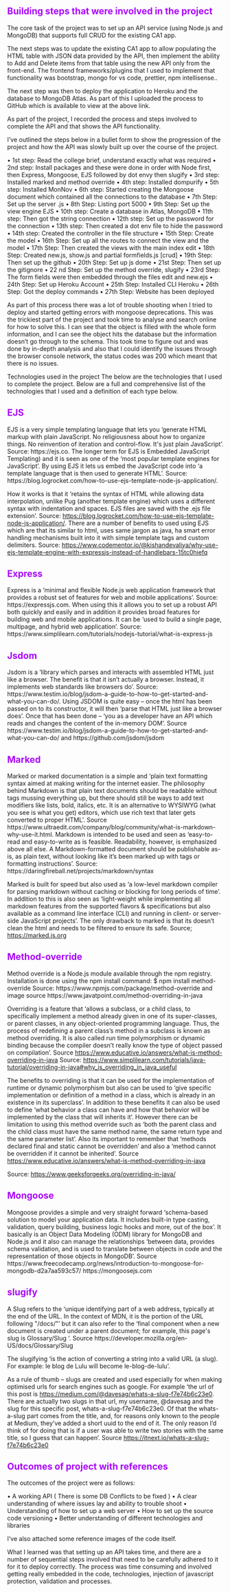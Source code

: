 <h2 style="color:#a903fc">Building steps that were involved in the project</h2>
The core task of the project was to set up an API service (using Node.js and MongoDB) that supports full CRUD for the existing CA1 app.

The next steps was to update the existing CA1 app to allow populating the HTML table with JSON data provided by the API, then implement the ability to Add and Delete items from that table using the new API only from the front-end. The frontend 
frameworks/plugins that I used to implement that functionality was bootstrap, mongo for vs code, prettier, npm intellisense..

The next step was then to deploy the application to Heroku and the database to MongoDB Atlas. As part of this I uploaded the process to GitHub which is available to view at the above link. 

As part of the project, I recorded the process and steps involved to complete the API and that shows the API functionality. 

I’ve outlined the steps below in a bullet form to show the progression of the project and how the API was slowly built up over the course of the project. 

•	1st step:  Read the college brief, understand exactly what was required
•	2nd step: Install packages and these were done in order with Node first, then Express, Mongoose, EJS followed by dot envy then slugify
•	3rd step: Installed marked and method override 
•	4th step: Installed dompurify
•	5th step: Installed MonNov 
•	6th step: Started creating the Mongoose document which contained all the connections to the database
•	7th Step: Set up the server .js
•	8th Step: Listing port 5000
•	9th Step: Set up the view engine EJS
•	10th step: Create a database in Atlas, MongoDB
•	11th step: Then got the string connection 
•	12th step: Set up the password for the connection
•	13th step: Then created a dot env file to hide the password
•	14th step: Created the controller in the file structure
•	15th Step: Create the model 
•	16th Step: Set up all the routes to connect the view and the model
•	17th Step:  Then created the views with the main index edit
•	18th Step: Created new.js, show.js and partial formfields.js [crud]
•	19th Step: Then set up the github
•	20th Step: Set up js dome
•	21st Step: Then set up the gitignore
•	22 nd Step: Set up the method override, slugify 
•	23rd Step: The form fields were then embedded through the files edit and new.ejs
•	24th Step: Set up Heroku Account
•	25th Step: Installed CLI Heroku
•	26th Step: Got the deploy commands
•	27th Step: Website has been deployed 

As part of this process there was a lot of trouble shooting when I tried to deploy and started getting errors with mongoose deprecations.  This was the trickiest part of the project and took time to analyse and search online for how to solve this.  I can see that the object is filled with the whole form information, and I can see the object hits the database but the information doesn’t go through to the schema. This took time to figure out and was done by in-depth analysis and also that I could identify the issues through the browser console network, the status codes was 200 which meant that there is no issues. 

Technologies used in the project
The below are the technologies that I used to complete the project.  Below are a full and comprehensive list of the technologies that I used and a definition of each type below. 
 
<h2 style="color:#a903fc">EJS</h2>
EJS is a very simple templating language that lets you ’generate HTML markup with plain JavaScript. No religiousness about how to organize things. No reinvention of iteration and control-flow. It's just plain JavaScript’. Source: https://ejs.co. The longer term for EJS is Embedded JavaScript Templating) and it is seen as one of the ‘most popular template engines for JavaScript’. By using EJS it lets us embed the JavaScript code into ‘a template language that is then used to generate HTML’. Source: https://blog.logrocket.com/how-to-use-ejs-template-node-js-application/. 

How it works is that it ‘retains the syntax of HTML while allowing data interpolation, unlike Pug (another template engine) which uses a different syntax with indentation and spaces. EJS files are saved with the .ejs file extension’. Source: https://blog.logrocket.com/how-to-use-ejs-template-node-js-application/. There are a number of benefits to used using EJS which are that its similar to html, uses same jargon as java, ha smart error handling mechanisms built into it with simple template tags and custom delimiters. Source: https://www.codementor.io/@kishandevaliya/why-use-ejs-template-engine-with-expressjs-instead-of-handlebars-15tc0hiefq

<h2 style="color:#a903fc">Express</h2>
Express is a ‘minimal and flexible Node.js web application framework that provides a robust set of features for web and mobile applications’. Source:  https://expressjs.com. When using this it allows you to set up a robust API both quickly and easily and in addition it provides broad features for building web and mobile applications. It can be ‘used to build a single page, multipage, and hybrid web application’. Source: https://www.simplilearn.com/tutorials/nodejs-tutorial/what-is-express-js

<h2 style="color:#a903fc">Jsdom</h2>
Jsdom is a ‘library which parses and interacts with assembled HTML just like a browser. The benefit is that it isn’t actually a browser. Instead, it implements web standards like browsers do’. Source: https://www.testim.io/blog/jsdom-a-guide-to-how-to-get-started-and-what-you-can-do/. Using JSDOM is quite easy –  once the html has been passed on to its constructor, it will then ‘parse that HTML just like a browser does’. Once that has been done –  ‘you as a developer have an API which reads and changes the content of the in-memory DOM’.  Source https://www.testim.io/blog/jsdom-a-guide-to-how-to-get-started-and-what-you-can-do/ and https://github.com/jsdom/jsdom

<h2 style="color:#a903fc">Marked</h2>
Marked or marked documentation is a simple and ‘plain text formatting syntax aimed at making writing for the internet easier. The philosophy behind Markdown is that plain text documents should be readable without tags mussing everything up, but there should still be ways to add text modifiers like lists, bold, italics, etc. It is an alternative to WYSIWYG (what you see is what you get) editors, which use rich text that later gets converted to proper HTML’. Source https://www.ultraedit.com/company/blog/community/what-is-markdown-why-use-it.html.  Markdown is intended to be used and seen as ‘easy-to-read and easy-to-write as is feasible. Readability, however, is emphasized above all else. A Markdown-formatted document should be publishable as-is, as plain text, without looking like it’s been marked up with tags or formatting instructions’. Source: https://daringfireball.net/projects/markdown/syntax

Marked is built for speed but also used as ‘a low-level markdown compiler for parsing markdown without caching or blocking for long periods of time’. In addition to this is also seen as ‘light-weight while implementing all markdown features from the supported flavors & specifications but also available as a command line interface (CLI) and running in client- or server-side JavaScript projects’. The only drawback to marked is that its doesn’t clean the html and needs to be filtered to ensure its safe. 
Source; https://marked.js.org

<h2 style="color:#a903fc">Method-override</h2>
Method override is a Node.js module available through the npm registry. Installation is done using the npm install command: $ npm install method-override
Source: https://www.npmjs.com/package/method-override and image source https://www.javatpoint.com/method-overriding-in-java

Overriding is a feature that ‘allows a subclass, or a child class, to specifically implement a method already given in one of its super-classes, or parent classes, in any object-oriented programming language. Thus, the process of redefining a parent class’s method in a subclass is known as method overriding. It is also called run time polymorphism or dynamic binding because the compiler doesn’t really know the type of object passed on compilation’. Source https://www.educative.io/answers/what-is-method-overriding-in-java  Source: https://www.simplilearn.com/tutorials/java-tutorial/overriding-in-java#why_is_overriding_in_java_useful

The benefits to overriding is that it can be used for the implementation of runtime or dynamic polymorphism but also can be used to ‘give specific implementation or definition of a method in a class, which is already in an existence in its superclass’. In addition to these benefits it can also be used to define ‘what behavior a class can have and how that behavior will be implemented by the class that will inherits it’. However there can be limitation to using this method override such as ‘both the parent class and the child class must have the same method name, the same return type and the same parameter list’. Also its important to remember that ‘methods declared final and static cannot be overridden’ and also a ‘method cannot be overridden if it cannot be inherited’. Source https://www.educative.io/answers/what-is-method-overriding-in-java

 
Source: https://www.geeksforgeeks.org/overriding-in-java/
 
<h2 style="color:#a903fc">Mongoose</h2>
Mongoose provides a simple and very straight forward ‘schema-based solution to model your application data. It includes built-in type casting, validation, query building, business logic hooks and more, out of the box’. It basically is an Object Data Modeling (ODM) library for MongoDB and Node.js and it also can manage the relationships ‘between data, provides schema validation, and is used to translate between objects in code and the representation of those objects in MongoDB’. Source https://www.freecodecamp.org/news/introduction-to-mongoose-for-mongodb-d2a7aa593c57/
https://mongoosejs.com  


  
<h2 style="color:#a903fc">slugify</h2>
A Slug refers to the ‘unique identifying part of a web address, typically at the end of the URL. In the context of MDN, it is the portion of the URL following "<locale>/docs/"’ but it can also refer to the ‘final component when a new document is created under a parent document; for example, this page's slug is Glossary/Slug ‘. Source https://developer.mozilla.org/en-US/docs/Glossary/Slug

The slugifying ‘is the action of converting a string into a valid URL (a slug). For example: le blog de Lulu will become le-blog-de-lulu’.

As a rule of thumb – slugs are created and used especially for when making optimised urls for search engines such as google. For example ‘the url of this post is https://medium.com/@davesag/whats-a-slug-f7e74b6c23e0. There are actually two slugs in that url, my username, @davesag and the slug for this specific post, whats-a-slug-f7e74b6c23e0. Of that the whats-a-slug part comes from the title, and, for reasons only known to the people at Medium, they’ve added a short uuid to the end of it. The only reason I’d think of for doing that is if a user was able to write two stories with the same title, so I guess that can happen’. Source https://itnext.io/whats-a-slug-f7e74b6c23e0


<h2 style="color:#a903fc">Outcomes of project with references</h2>
The outcomes of the project were as follows:

•	A working API ( There is some DB Conflicts to be fixed )
•	A clear understanding of where issues lay and ability to trouble shoot
•	Understanding of how to set up a web server
•	How to set up the source code versioning
•	Better understanding of different technologies and libraries 

I’ve also attached some reference images of the code itself. 

What I learned was that setting up an API takes time, and there are a number of sequential steps involved that need to be carefully adhered to it for it to deploy correctly. The process was time consuming and involved getting really embedded in the code, technologies, injection of javascript protection, validation and processes. 
